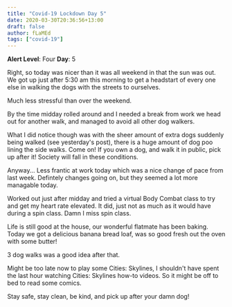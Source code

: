```yaml
---
title: "Covid-19 Lockdown Day 5"
date: 2020-03-30T20:36:56+13:00
draft: false
author: fLaMEd
tags: ["covid-19"]
---
```


**Alert Level**: Four
**Day**: 5

Right, so today was nicer than it was all weekend in that the sun was out. We got up just after 5:30 am this morning to get a headstart of every one else in walking the dogs with the streets to ourselves. 

Much less stressful than over the weekend.

By the time midday rolled around and I needed a break from work we head out for another walk, and managed to avoid all other dog walkers. 

What I did notice though was with the sheer amount of extra dogs suddenly being walked (see yesterday's post), there is a huge amount of dog poo lining the side walks. Come on! If you own a dog, and walk it in public, pick up after it! Society will fall in these conditions.

Anyway... Less frantic at work today which was a nice change of pace from last week. Defintely changes going on, but they seemed a lot more managable today. 

Worked out just after midday and tried a virtual Body Combat class to try and get my heart rate elevated. It did, just not as much as it would have during a spin class. Damn I miss spin class.

Life is still good at the house, our wonderful flatmate has been baking. Today we got a delicious banana bread loaf, was so good fresh out the oven with some butter! 

3 dog walks was a good idea after that. 

Might be too late now to play some Cities: Skylines, I shouldn't have spent the last hour watching Cities: Skylines how-to videos. So it might be off to bed to read some comics.

Stay safe, stay clean, be kind, and pick up after your damn dog!